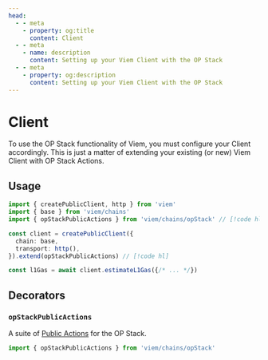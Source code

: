 ```yaml
---
head:
  - - meta
    - property: og:title
      content: Client
  - - meta
    - name: description
      content: Setting up your Viem Client with the OP Stack
  - - meta
    - property: og:description
      content: Setting up your Viem Client with the OP Stack
---
```


# Client

To use the OP Stack functionality of Viem, you must configure your Client accordingly. This is just a matter of extending your existing (or new) Viem Client with OP Stack Actions.

## Usage

```ts
import { createPublicClient, http } from 'viem'
import { base } from 'viem/chains'
import { opStackPublicActions } from 'viem/chains/opStack' // [!code hl]

const client = createPublicClient({
  chain: base,
  transport: http(),
}).extend(opStackPublicActions) // [!code hl]

const l1Gas = await client.estimateL1Gas({/* ... */})
```

## Decorators

### `opStackPublicActions`

A suite of [Public Actions](./estimateL1Gas.md) for the OP Stack.

```ts
import { opStackPublicActions } from 'viem/chains/opStack'
```